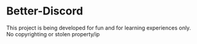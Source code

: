 # Better-Discord
This project is being developed for fun and for learning experiences only. No copyrighting or stolen property/ip
